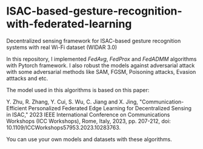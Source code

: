 # ISAC-based-gesture-recognition-with-federated-learning

Decentralized sensing framework for ISAC-based gesture recognition systems with real Wi-Fi dataset (WIDAR 3.0)

In this repository, I implemented *FedAvg*, *FedProx* and *FedADMM* algorithms with Pytorch framework.
I also robust the models against adversarial attack with some adversarial methods like SAM, FGSM, Poisoning attacks, Evasion atttacks and etc.

The model used in this algorithms is based on this paper:

Y. Zhu, R. Zhang, Y. Cui, S. Wu, C. Jiang and X. Jing, "Communication-Efficient Personalized Federated Edge Learning for Decentralized Sensing in ISAC," 2023 IEEE International Conference on Communications Workshops (ICC Workshops), Rome, Italy, 2023, pp. 207-212, doi: 10.1109/ICCWorkshops57953.2023.10283763.

You can use your own models and datasets with these algorithms.

